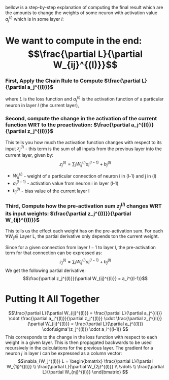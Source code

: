 bellow is a step-by-step explanation of computing the final result which are the amounts to change the weights of some neuron with activation value $a_j^{(l)}$ which is in some layer $l$:

# We want to compute in the end: **$$\frac{\partial L}{\partial W_{ij}^{(l)}}$$**
### First, Apply the Chain Rule to Compute $\frac{\partial L}{\partial a_j^{(l)}}$
where $L$ is the loss function and $a_j^{(l)}$ is the activation function of a particular neuron in layer $l$ (the current layer),  

### Second, compute the change in the activation of the current function WRT to the preactivation: $\frac{\partial a_j^{(l)}}{\partial z_j^{(l)}}$ 
This tells you how much the activation function changes with respect to its input $z_j^{(l)}$ - this term is the sum of all inputs from the previous layer into the current layer, given by: 
$$z_j^{(l)} = \sum_i W_{ij}^{(l)} a_i^{(l-1)}+ b_j^{(l)}$$
- $W_{ij}^{(l)}$ - weight of a particular connection of neuron i in (l-1) and j in (l)
- $a_i^{(l-1)}$ - activation value from neuron i in layer (l-1) 
- $b_j^{(l)}$ - bias value of the current layer l 

### Third, Compute how the pre-activation sum $z_j^{(l)}$ changes WRT its input weights: $\frac{\partial z_j^{(l)}}{\partial W_{ij}^{(l)}}$
This tells us the effect each weight has on the pre-activation sum. For each $\forall W_{ij} \in$ Layer L, the partial derivative only depends ton the current weight.    

Since for a given connection from layer $l-1$ to layer $l$, the pre-activation term for that connection can be expressed as:
$$
z_j^{(l)} = \sum_i W_{ij}^{(l)} a_i^{(l-1)}+ b_j^{(l)}
$$
We get the following partial derivative: 
$$\frac{\partial z_j^{(l)}}{\partial W_{ij}^{(l)}} = a_i^{(l-1)}$$

# Putting It All Together 
$$\frac{\partial L}{\partial W_{ij}^{(l)}} = \frac{\partial L}{\partial a_j^{(l)}} \cdot \frac{\partial a_j^{(l)}}{\partial z_j^{(l)}} \cdot \frac{\partial z_j^{(l)}}{\partial W_{ij}^{(l)}} = \frac{\partial L}{\partial a_j^{(l)}} \cdot\sigma'(z_j^{(l)}) \cdot a_i^{(l-1)}
$$
This corresponds to the change in the loss function with respect to each weight in a given layer. This is then propagated backwards to be used recursively in the calculations for the previous layer. The gradient for a neuron $j$ in layer $l$ can be expressed as a column vector: 
$$\nabla_{W_j^{(l)}} L = \begin{bmatrix} 
\frac{\partial L}{\partial W_{1j}^{(l)}} \\
\frac{\partial L}{\partial W_{2j}^{(l)}} \\
\vdots \\
\frac{\partial L}{\partial W_{nj}^{(l)}}
\end{bmatrix}
$$




